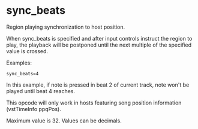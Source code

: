 # sync_beats

Region playing synchronization to host position.

When sync_beats is specified and after input controls instruct the region to play,
the playback will be postponed until the next multiple of the specified value
is crossed.

Examples:

```
sync_beats=4
```

In this example, if note is pressed in beat 2 of current track, note won't be
played until beat 4 reaches.

This opcode will only work in hosts featuring song position information
(vstTimeInfo ppqPos).

Maximum value is 32. Values can be decimals.
